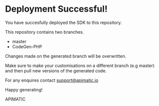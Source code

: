 # Deployment Successful!
You have succesfully deployed the SDK to this repository.

This repository contains two branches. 
* master
* CodeGen-PHP

Changes made on the generated branch will be overwritten.

Make sure to make your customisations on a different branch (e.g master) and then pull new versions of the generated code.

For any enquires contact support@apimatic.io

Happy generating!

APIMATIC